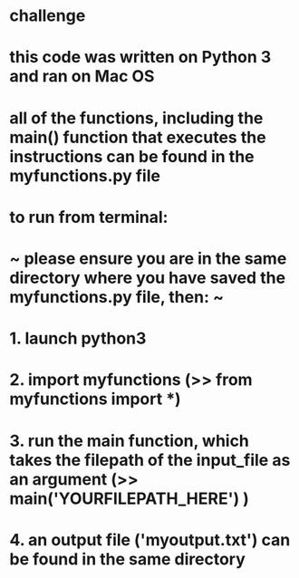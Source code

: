 # challenge
# this code was written on Python 3 and ran on Mac OS
# all of the functions, including the main() function that executes the instructions can be found in the myfunctions.py file
# to run from terminal:
# ~ please ensure you are in the same directory where you have saved the myfunctions.py file, then: ~
# 1. launch python3
# 2. import myfunctions (>> from myfunctions import *)
# 3. run the main function, which takes the filepath of the input_file as an argument (>> main('YOURFILEPATH_HERE') )
# 4. an output file ('myoutput.txt') can be found in the same directory 
